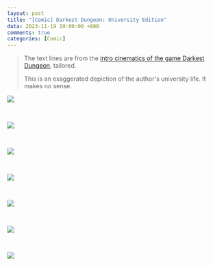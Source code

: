 ```yaml
---
layout: post
title: "[Comic] Darkest Dungeon: University Edition"
data: 2023-11-19 19:00:00 +800
comments: true
categories: [Comic]
---
```


>  The text lines are from the [intro cinematics of the game Darkest Dungeon](https://darkestdungeon.fandom.com/wiki/Cinematics), tailored. 
>
> This is an exaggerated depiction of the author's university life. It makes no sense. 

![](/MyBlog/images/ddue/ddue1.png)

<br>

![](/MyBlog/images/ddue/ddue2.png)

<br>

![](/MyBlog/images/ddue/ddue3.png)

<br>

![](/MyBlog/images/ddue/ddue4.png)

<br>

![](/MyBlog/images/ddue/ddue5.png)

<br>

![](/MyBlog/images/ddue/ddue6.png)

<br>

![](/MyBlog/images/ddue/ddue7.png)



